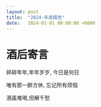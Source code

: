 ```yaml
---
layout: post
title:  "2024-年度报告"
date:   2024-01-01 00:00:00 +0800
---
```





# 酒后寄言

碎碎年年,年年岁岁, 今日是何日

唯有那一醉方休, 忘记所有烦恼

酒虽难喝,但解千愁
